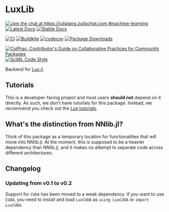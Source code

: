 # LuxLib

[![Join the chat at https://julialang.zulipchat.com #machine-learning](https://img.shields.io/static/v1?label=Zulip&message=chat&color=9558b2&labelColor=389826)](https://julialang.zulipchat.com/#narrow/stream/machine-learning)
[![Latest Docs](https://img.shields.io/badge/docs-latest-blue.svg)](https://luxdl.github.io/LuxLib.jl/dev)
[![Stable Docs](https://img.shields.io/badge/docs-stable-blue.svg)](https://luxdl.github.io/LuxLib.jl/stable)

[![CI](https://github.com/LuxDL/LuxLib.jl/actions/workflows/CI.yml/badge.svg)](https://github.com/LuxDL/LuxLib.jl/actions/workflows/CI.yml)
[![Buildkite](https://img.shields.io/buildkite/650bceb9ffcb044bee9c21e591728aaac2d8b57fae466e99cd/main?label=gpu)](https://buildkite.com/julialang/luxlib-dot-jl)
[![codecov](https://codecov.io/gh/LuxDL/LuxLib.jl/branch/main/graph/badge.svg?token=1ZY0A2NPEM)](https://codecov.io/gh/LuxDL/LuxLib.jl)
[![Package Downloads](https://shields.io/endpoint?url=https://pkgs.genieframework.com/api/v1/badge/LuxLib)](https://pkgs.genieframework.com?packages=LuxLib)

[![ColPrac: Contributor's Guide on Collaborative Practices for Community Packages](https://img.shields.io/badge/ColPrac-Contributor's%20Guide-blueviolet)](https://github.com/SciML/ColPrac)
[![SciML Code Style](https://img.shields.io/static/v1?label=code%20style&message=SciML&color=9558b2&labelColor=389826)](https://github.com/SciML/SciMLStyle)

Backend for [Lux.jl](http://lux.csail.mit.edu/stable).

## Tutorials

This is a developer-facing project and most users **should not** depend on it directly. As
such, we don't have tutorials for this package. Instead, we recommend you check out the
[Lux tutorials](http://lux.csail.mit.edu/stable/).

## What's the distinction from NNlib.jl?

Think of this package as a temporary location for functionalities that will move into
NNlib.jl. At the moment, this is supposed to be a heavier dependency than NNlib.jl, and
it makes no attempt to separate code across different architectures.

## Changelog

### Updating from v0.1 to v0.2

Support for `CUDA` has been moved to a weak dependency. If you want to use `CUDA`, you need
to install and load `LuxCUDA` as `using LuxCUDA` or `import LuxCUDA`.
